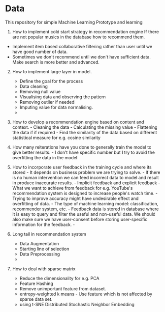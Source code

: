 # Data
This repository for simple Machine Learning Prototype and learning

1. How to implement cold start strategy in recommendation engine If there are not popular musics in the database how to recommend them.
-  Implement item based collaborative filtering rather than user until we have good number of data.
-  Sometimes we don't recommend until we don't have sufficient data. Make search is more better and advanced.

2. How to implement large layer in model.
 	- Define the goal for the process
	- Data cleaning
	- Removing null value
	- Visualising data and observing the pattern
	- Removing outlier if needed
	- Imputing value for data normalising.
	- 

3. How to develop a recommendation engine based on content and context.
     		- Cleaning the data
		- Calculating the missing value
		- Flattening the data if   if required
		- Find the similarity of the data based on different statistical measure for e.g. cosine similarity

4.   How many reiterations have you done to generally train the model to give better results.
	-  I don't have specific number but I try to avoid the overfitting the data in the model 

5.   How to incorporate user feedback in the training cycle and where its stored
	- It depends on business problem we are trying to solve.
	- If there is no human intervention we can feed incorrect data to model and result in produce inaccurate results.
	- Implicit feedback and explicit feedback
	- What we want to achieve from feedback for e.g. YouTube's recommendation system is designed to increase people's watch time.
	-  Trying to improve accuracy might have undesirable effect and overfitting of data.
	- The type of machine learning model: classification, recommender system, etc.
	- Feedback data is stored in database where it is easy to query and filter the useful and non-useful data. We should also make sure we have user-consent before storing user-specific information for the feedback.
			- 

6. Long tail in recommendation system
	- Data Augmentation
	- Starting line of selection
	- Data Preprocessing
	-
		
7. How to deal with sparse matrix
	- Reduce the dimensionality for e.g. PCA 
	- Feature Hashing
	- Remove unimportant feature from dataset.
	- entropy-weighted k means - Use feature which is not affected by sparse data set.
	- using t-SNE  Distributed Stochastic Neighbor Embedding
